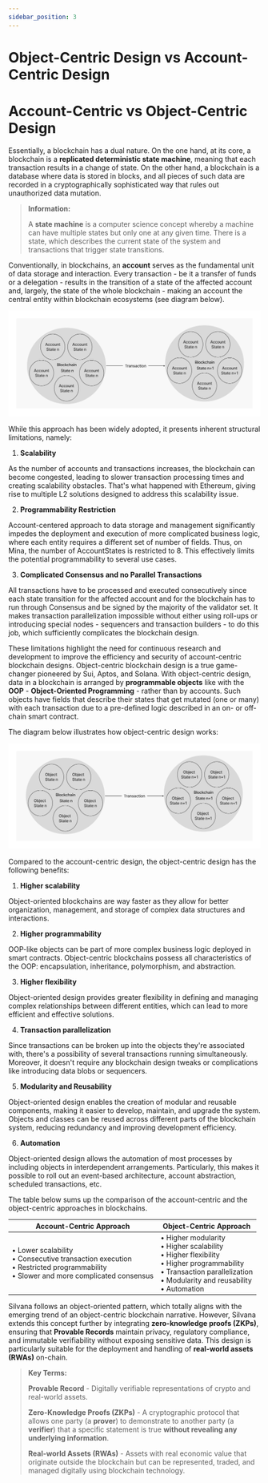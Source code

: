 ```yaml
---
sidebar_position: 3
---
```


# Object-Centric Design vs Account-Centric Design

# Account-Centric vs Object-Centric Design

Essentially, a blockchain has a dual nature. On the one hand, at its core, a blockchain is a **replicated deterministic state machine**, meaning that each transaction results in a change of state. On the other hand, a blockchain is a database where data is stored in blocks, and all pieces of such data are recorded in a cryptographically sophisticated way that rules out unauthorized data mutation.

> **Information:**  
>  
> A **state machine** is a computer science concept whereby a machine can have multiple states but only one at any given time. There is a state, which describes the current state of the system and transactions that trigger state transitions.

Conventionally, in blockchains, an **account** serves as the fundamental unit of data storage and interaction. Every transaction - be it a transfer of funds or a delegation - results in the transition of a state of the affected account and, largely, the state of the whole blockchain - making an account the central entity within blockchain ecosystems (see diagram below).

![Account-Centric Design](../img/account-centric-design.png)

While this approach has been widely adopted, it presents inherent structural limitations, namely:

1. **Scalability**

As the number of accounts and transactions increases, the blockchain can become congested, leading to slower transaction processing times and creating scalability obstacles. That's what happened with Ethereum, giving rise to multiple L2 solutions designed to address this scalability issue.

2. **Programmability Restriction**

Account-centered approach to data storage and management significantly impedes the deployment and execution of more complicated business logic, where each entity requires a different set of number of fields. Thus, on Mina, the number of AccountStates is restricted to 8. This effectively limits the potential programmability to several use cases.

3. **Complicated Consensus and no Parallel Transactions**

All transactions have to be processed and executed consecutively since each state transition for the affected account and for the blockchain has to run through Consensus and be signed by the majority of the validator set. It makes transaction parallelization impossible without either using roll-ups or introducing special nodes - sequencers and transaction builders - to do this job, which sufficiently complicates the blockchain design.

These limitations highlight the need for continuous research and development to improve the efficiency and security of account-centric blockchain designs. Object-centric blockchain design is a true game-changer pioneered by Sui, Aptos, and Solana. With object-centric design, data in a blockchain is arranged by **programmable objects** like with the **OOP** - **Object-Oriented Programming** - rather than by accounts. Such objects have fields that describe their states that get mutated (one or many) with each transaction due to a pre-defined logic described in an on- or off-chain smart contract. 

The diagram below illustrates how object-centric design works:

![Object-Centric Design](../img/object-centric-design.png)

Compared to the account-centric design, the object-centric design has the following benefits:

1. **Higher scalability**

Object-oriented blockchains are way faster as they allow for better organization, management, and storage of complex data structures and interactions.

2. **Higher programmability**

OOP-like objects can be part of more complex business logic deployed in smart contracts. Object-centric blockchains possess all characteristics of the OOP: encapsulation, inheritance, polymorphism, and abstraction.

3. **Higher flexibility**

Object-oriented design provides greater flexibility in defining and managing complex relationships between different entities, which can lead to more efficient and effective solutions.

4. **Transaction parallelization**

Since transactions can be broken up into the objects they're associated with, there's a possibility of several transactions running simultaneously. Moreover, it doesn't require any blockchain design tweaks or complications like introducing data blobs or sequencers.

5. **Modularity and Reusability**

Object-oriented design enables the creation of modular and reusable components, making it easier to develop, maintain, and upgrade the system. Objects and classes can be reused across different parts of the blockchain system, reducing redundancy and improving development efficiency.

6. **Automation**

Object-oriented design allows the automation of most processes by including objects in interdependent arrangements. Particularly, this makes it possible to roll out an event-based architecture, account abstraction, scheduled transactions, etc.

The table below sums up the comparison of the account-centric and the object-centric approaches in blockchains.

| Account-Centric Approach | Object-Centric Approach |
|--------------------------|-------------------------|
| • Lower scalability<br/>• Consecutive transaction execution<br/>• Restricted programmability<br/>• Slower and more complicated consensus | • Higher modularity<br/>• Higher scalability<br/>• Higher flexibility<br/>• Higher programmability<br/>• Transaction parallelization<br/>• Modularity and reusability<br/>• Automation |

Silvana follows an object-oriented pattern, which totally aligns with the emerging trend of an object-centric blockchain narrative. However, Silvana extends this concept further by integrating **zero-knowledge proofs (ZKPs)**, ensuring that **Provable Records** maintain privacy, regulatory compliance, and immutable verifiability without exposing sensitive data. This design is particularly suitable for the deployment and handling of **real-world assets (RWAs)** on-chain.

> **Key Terms:**
>  
> **Provable Record** - Digitally verifiable representations of crypto and real-world assets.
>  
> **Zero-Knowledge Proofs (ZKPs)** - A cryptographic protocol that allows one party (a **prover**) to demonstrate to another party (a **verifier**) that a specific statement is true **without revealing any underlying information**.
>  
> **Real-world Assets (RWAs)** - Assets with real economic value that originate outside the blockchain but can be represented, traded, and managed digitally using blockchain technology.
